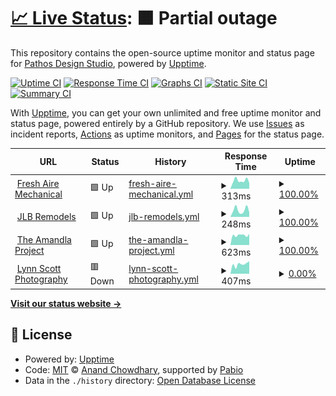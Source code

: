 # [📈 Live Status](https://Pathos-Design-Studio.github.io/uptime): <!--live status--> **🟧 Partial outage**

This repository contains the open-source uptime monitor and status page for [Pathos Design Studio](https://Pathos-Design-Studio.github.io/uptime), powered by [Upptime](https://github.com/upptime/upptime).

[![Uptime CI](https://github.com/Pathos-Design-Studio/uptime/workflows/Uptime%20CI/badge.svg)](https://github.com/Pathos-Design-Studio/uptime/actions?query=workflow%3A%22Uptime+CI%22)
[![Response Time CI](https://github.com/Pathos-Design-Studio/uptime/workflows/Response%20Time%20CI/badge.svg)](https://github.com/Pathos-Design-Studio/uptime/actions?query=workflow%3A%22Response+Time+CI%22)
[![Graphs CI](https://github.com/Pathos-Design-Studio/uptime/workflows/Graphs%20CI/badge.svg)](https://github.com/Pathos-Design-Studio/uptime/actions?query=workflow%3A%22Graphs+CI%22)
[![Static Site CI](https://github.com/Pathos-Design-Studio/uptime/workflows/Static%20Site%20CI/badge.svg)](https://github.com/Pathos-Design-Studio/uptime/actions?query=workflow%3A%22Static+Site+CI%22)
[![Summary CI](https://github.com/Pathos-Design-Studio/uptime/workflows/Summary%20CI/badge.svg)](https://github.com/Pathos-Design-Studio/uptime/actions?query=workflow%3A%22Summary+CI%22)

With [Upptime](https://upptime.js.org), you can get your own unlimited and free uptime monitor and status page, powered entirely by a GitHub repository. We use [Issues](https://github.com/Pathos-Design-Studio/uptime/issues) as incident reports, [Actions](https://github.com/Pathos-Design-Studio/uptime/actions) as uptime monitors, and [Pages](https://Pathos-Design-Studio.github.io/uptime) for the status page.

<!--start: status pages-->
<!-- This summary is generated by Upptime (https://github.com/upptime/upptime) -->
<!-- Do not edit this manually, your changes will be overwritten -->
<!-- prettier-ignore -->
| URL | Status | History | Response Time | Uptime |
| --- | ------ | ------- | ------------- | ------ |
| <img alt="" src="https://icons.duckduckgo.com/ip3/freshairemech.com.ico" height="13"> [Fresh Aire Mechanical](https://freshairemech.com/) | 🟩 Up | [fresh-aire-mechanical.yml](https://github.com/Pathos-Design-Studio/uptime/commits/HEAD/history/fresh-aire-mechanical.yml) | <details><summary><img alt="Response time graph" src="./graphs/fresh-aire-mechanical/response-time-week.png" height="20"> 313ms</summary><br><a href="https://Pathos-Design-Studio.github.io/uptime/history/fresh-aire-mechanical"><img alt="Response time 357" src="https://img.shields.io/endpoint?url=https%3A%2F%2Fraw.githubusercontent.com%2FPathos-Design-Studio%2Fuptime%2FHEAD%2Fapi%2Ffresh-aire-mechanical%2Fresponse-time.json"></a><br><a href="https://Pathos-Design-Studio.github.io/uptime/history/fresh-aire-mechanical"><img alt="24-hour response time 231" src="https://img.shields.io/endpoint?url=https%3A%2F%2Fraw.githubusercontent.com%2FPathos-Design-Studio%2Fuptime%2FHEAD%2Fapi%2Ffresh-aire-mechanical%2Fresponse-time-day.json"></a><br><a href="https://Pathos-Design-Studio.github.io/uptime/history/fresh-aire-mechanical"><img alt="7-day response time 313" src="https://img.shields.io/endpoint?url=https%3A%2F%2Fraw.githubusercontent.com%2FPathos-Design-Studio%2Fuptime%2FHEAD%2Fapi%2Ffresh-aire-mechanical%2Fresponse-time-week.json"></a><br><a href="https://Pathos-Design-Studio.github.io/uptime/history/fresh-aire-mechanical"><img alt="30-day response time 339" src="https://img.shields.io/endpoint?url=https%3A%2F%2Fraw.githubusercontent.com%2FPathos-Design-Studio%2Fuptime%2FHEAD%2Fapi%2Ffresh-aire-mechanical%2Fresponse-time-month.json"></a><br><a href="https://Pathos-Design-Studio.github.io/uptime/history/fresh-aire-mechanical"><img alt="1-year response time 354" src="https://img.shields.io/endpoint?url=https%3A%2F%2Fraw.githubusercontent.com%2FPathos-Design-Studio%2Fuptime%2FHEAD%2Fapi%2Ffresh-aire-mechanical%2Fresponse-time-year.json"></a></details> | <details><summary><a href="https://Pathos-Design-Studio.github.io/uptime/history/fresh-aire-mechanical">100.00%</a></summary><a href="https://Pathos-Design-Studio.github.io/uptime/history/fresh-aire-mechanical"><img alt="All-time uptime 93.85%" src="https://img.shields.io/endpoint?url=https%3A%2F%2Fraw.githubusercontent.com%2FPathos-Design-Studio%2Fuptime%2FHEAD%2Fapi%2Ffresh-aire-mechanical%2Fuptime.json"></a><br><a href="https://Pathos-Design-Studio.github.io/uptime/history/fresh-aire-mechanical"><img alt="24-hour uptime 100.00%" src="https://img.shields.io/endpoint?url=https%3A%2F%2Fraw.githubusercontent.com%2FPathos-Design-Studio%2Fuptime%2FHEAD%2Fapi%2Ffresh-aire-mechanical%2Fuptime-day.json"></a><br><a href="https://Pathos-Design-Studio.github.io/uptime/history/fresh-aire-mechanical"><img alt="7-day uptime 100.00%" src="https://img.shields.io/endpoint?url=https%3A%2F%2Fraw.githubusercontent.com%2FPathos-Design-Studio%2Fuptime%2FHEAD%2Fapi%2Ffresh-aire-mechanical%2Fuptime-week.json"></a><br><a href="https://Pathos-Design-Studio.github.io/uptime/history/fresh-aire-mechanical"><img alt="30-day uptime 99.80%" src="https://img.shields.io/endpoint?url=https%3A%2F%2Fraw.githubusercontent.com%2FPathos-Design-Studio%2Fuptime%2FHEAD%2Fapi%2Ffresh-aire-mechanical%2Fuptime-month.json"></a><br><a href="https://Pathos-Design-Studio.github.io/uptime/history/fresh-aire-mechanical"><img alt="1-year uptime 92.66%" src="https://img.shields.io/endpoint?url=https%3A%2F%2Fraw.githubusercontent.com%2FPathos-Design-Studio%2Fuptime%2FHEAD%2Fapi%2Ffresh-aire-mechanical%2Fuptime-year.json"></a></details>
| <img alt="" src="https://icons.duckduckgo.com/ip3/www.jlbremodels.com.ico" height="13"> [JLB Remodels](https://www.jlbremodels.com/) | 🟩 Up | [jlb-remodels.yml](https://github.com/Pathos-Design-Studio/uptime/commits/HEAD/history/jlb-remodels.yml) | <details><summary><img alt="Response time graph" src="./graphs/jlb-remodels/response-time-week.png" height="20"> 248ms</summary><br><a href="https://Pathos-Design-Studio.github.io/uptime/history/jlb-remodels"><img alt="Response time 324" src="https://img.shields.io/endpoint?url=https%3A%2F%2Fraw.githubusercontent.com%2FPathos-Design-Studio%2Fuptime%2FHEAD%2Fapi%2Fjlb-remodels%2Fresponse-time.json"></a><br><a href="https://Pathos-Design-Studio.github.io/uptime/history/jlb-remodels"><img alt="24-hour response time 141" src="https://img.shields.io/endpoint?url=https%3A%2F%2Fraw.githubusercontent.com%2FPathos-Design-Studio%2Fuptime%2FHEAD%2Fapi%2Fjlb-remodels%2Fresponse-time-day.json"></a><br><a href="https://Pathos-Design-Studio.github.io/uptime/history/jlb-remodels"><img alt="7-day response time 248" src="https://img.shields.io/endpoint?url=https%3A%2F%2Fraw.githubusercontent.com%2FPathos-Design-Studio%2Fuptime%2FHEAD%2Fapi%2Fjlb-remodels%2Fresponse-time-week.json"></a><br><a href="https://Pathos-Design-Studio.github.io/uptime/history/jlb-remodels"><img alt="30-day response time 286" src="https://img.shields.io/endpoint?url=https%3A%2F%2Fraw.githubusercontent.com%2FPathos-Design-Studio%2Fuptime%2FHEAD%2Fapi%2Fjlb-remodels%2Fresponse-time-month.json"></a><br><a href="https://Pathos-Design-Studio.github.io/uptime/history/jlb-remodels"><img alt="1-year response time 328" src="https://img.shields.io/endpoint?url=https%3A%2F%2Fraw.githubusercontent.com%2FPathos-Design-Studio%2Fuptime%2FHEAD%2Fapi%2Fjlb-remodels%2Fresponse-time-year.json"></a></details> | <details><summary><a href="https://Pathos-Design-Studio.github.io/uptime/history/jlb-remodels">100.00%</a></summary><a href="https://Pathos-Design-Studio.github.io/uptime/history/jlb-remodels"><img alt="All-time uptime 99.88%" src="https://img.shields.io/endpoint?url=https%3A%2F%2Fraw.githubusercontent.com%2FPathos-Design-Studio%2Fuptime%2FHEAD%2Fapi%2Fjlb-remodels%2Fuptime.json"></a><br><a href="https://Pathos-Design-Studio.github.io/uptime/history/jlb-remodels"><img alt="24-hour uptime 100.00%" src="https://img.shields.io/endpoint?url=https%3A%2F%2Fraw.githubusercontent.com%2FPathos-Design-Studio%2Fuptime%2FHEAD%2Fapi%2Fjlb-remodels%2Fuptime-day.json"></a><br><a href="https://Pathos-Design-Studio.github.io/uptime/history/jlb-remodels"><img alt="7-day uptime 100.00%" src="https://img.shields.io/endpoint?url=https%3A%2F%2Fraw.githubusercontent.com%2FPathos-Design-Studio%2Fuptime%2FHEAD%2Fapi%2Fjlb-remodels%2Fuptime-week.json"></a><br><a href="https://Pathos-Design-Studio.github.io/uptime/history/jlb-remodels"><img alt="30-day uptime 98.57%" src="https://img.shields.io/endpoint?url=https%3A%2F%2Fraw.githubusercontent.com%2FPathos-Design-Studio%2Fuptime%2FHEAD%2Fapi%2Fjlb-remodels%2Fuptime-month.json"></a><br><a href="https://Pathos-Design-Studio.github.io/uptime/history/jlb-remodels"><img alt="1-year uptime 99.86%" src="https://img.shields.io/endpoint?url=https%3A%2F%2Fraw.githubusercontent.com%2FPathos-Design-Studio%2Fuptime%2FHEAD%2Fapi%2Fjlb-remodels%2Fuptime-year.json"></a></details>
| <img alt="" src="https://icons.duckduckgo.com/ip3/www.amandlaproject.org.ico" height="13"> [The Amandla Project](https://www.amandlaproject.org/) | 🟩 Up | [the-amandla-project.yml](https://github.com/Pathos-Design-Studio/uptime/commits/HEAD/history/the-amandla-project.yml) | <details><summary><img alt="Response time graph" src="./graphs/the-amandla-project/response-time-week.png" height="20"> 623ms</summary><br><a href="https://Pathos-Design-Studio.github.io/uptime/history/the-amandla-project"><img alt="Response time 537" src="https://img.shields.io/endpoint?url=https%3A%2F%2Fraw.githubusercontent.com%2FPathos-Design-Studio%2Fuptime%2FHEAD%2Fapi%2Fthe-amandla-project%2Fresponse-time.json"></a><br><a href="https://Pathos-Design-Studio.github.io/uptime/history/the-amandla-project"><img alt="24-hour response time 694" src="https://img.shields.io/endpoint?url=https%3A%2F%2Fraw.githubusercontent.com%2FPathos-Design-Studio%2Fuptime%2FHEAD%2Fapi%2Fthe-amandla-project%2Fresponse-time-day.json"></a><br><a href="https://Pathos-Design-Studio.github.io/uptime/history/the-amandla-project"><img alt="7-day response time 623" src="https://img.shields.io/endpoint?url=https%3A%2F%2Fraw.githubusercontent.com%2FPathos-Design-Studio%2Fuptime%2FHEAD%2Fapi%2Fthe-amandla-project%2Fresponse-time-week.json"></a><br><a href="https://Pathos-Design-Studio.github.io/uptime/history/the-amandla-project"><img alt="30-day response time 557" src="https://img.shields.io/endpoint?url=https%3A%2F%2Fraw.githubusercontent.com%2FPathos-Design-Studio%2Fuptime%2FHEAD%2Fapi%2Fthe-amandla-project%2Fresponse-time-month.json"></a><br><a href="https://Pathos-Design-Studio.github.io/uptime/history/the-amandla-project"><img alt="1-year response time 538" src="https://img.shields.io/endpoint?url=https%3A%2F%2Fraw.githubusercontent.com%2FPathos-Design-Studio%2Fuptime%2FHEAD%2Fapi%2Fthe-amandla-project%2Fresponse-time-year.json"></a></details> | <details><summary><a href="https://Pathos-Design-Studio.github.io/uptime/history/the-amandla-project">100.00%</a></summary><a href="https://Pathos-Design-Studio.github.io/uptime/history/the-amandla-project"><img alt="All-time uptime 99.73%" src="https://img.shields.io/endpoint?url=https%3A%2F%2Fraw.githubusercontent.com%2FPathos-Design-Studio%2Fuptime%2FHEAD%2Fapi%2Fthe-amandla-project%2Fuptime.json"></a><br><a href="https://Pathos-Design-Studio.github.io/uptime/history/the-amandla-project"><img alt="24-hour uptime 100.00%" src="https://img.shields.io/endpoint?url=https%3A%2F%2Fraw.githubusercontent.com%2FPathos-Design-Studio%2Fuptime%2FHEAD%2Fapi%2Fthe-amandla-project%2Fuptime-day.json"></a><br><a href="https://Pathos-Design-Studio.github.io/uptime/history/the-amandla-project"><img alt="7-day uptime 100.00%" src="https://img.shields.io/endpoint?url=https%3A%2F%2Fraw.githubusercontent.com%2FPathos-Design-Studio%2Fuptime%2FHEAD%2Fapi%2Fthe-amandla-project%2Fuptime-week.json"></a><br><a href="https://Pathos-Design-Studio.github.io/uptime/history/the-amandla-project"><img alt="30-day uptime 99.81%" src="https://img.shields.io/endpoint?url=https%3A%2F%2Fraw.githubusercontent.com%2FPathos-Design-Studio%2Fuptime%2FHEAD%2Fapi%2Fthe-amandla-project%2Fuptime-month.json"></a><br><a href="https://Pathos-Design-Studio.github.io/uptime/history/the-amandla-project"><img alt="1-year uptime 99.69%" src="https://img.shields.io/endpoint?url=https%3A%2F%2Fraw.githubusercontent.com%2FPathos-Design-Studio%2Fuptime%2FHEAD%2Fapi%2Fthe-amandla-project%2Fuptime-year.json"></a></details>
| <img alt="" src="https://icons.duckduckgo.com/ip3/www.lynnscott.photo.ico" height="13"> [Lynn Scott Photography](https://www.lynnscott.photo/) | 🟥 Down | [lynn-scott-photography.yml](https://github.com/Pathos-Design-Studio/uptime/commits/HEAD/history/lynn-scott-photography.yml) | <details><summary><img alt="Response time graph" src="./graphs/lynn-scott-photography/response-time-week.png" height="20"> 407ms</summary><br><a href="https://Pathos-Design-Studio.github.io/uptime/history/lynn-scott-photography"><img alt="Response time 485" src="https://img.shields.io/endpoint?url=https%3A%2F%2Fraw.githubusercontent.com%2FPathos-Design-Studio%2Fuptime%2FHEAD%2Fapi%2Flynn-scott-photography%2Fresponse-time.json"></a><br><a href="https://Pathos-Design-Studio.github.io/uptime/history/lynn-scott-photography"><img alt="24-hour response time 589" src="https://img.shields.io/endpoint?url=https%3A%2F%2Fraw.githubusercontent.com%2FPathos-Design-Studio%2Fuptime%2FHEAD%2Fapi%2Flynn-scott-photography%2Fresponse-time-day.json"></a><br><a href="https://Pathos-Design-Studio.github.io/uptime/history/lynn-scott-photography"><img alt="7-day response time 407" src="https://img.shields.io/endpoint?url=https%3A%2F%2Fraw.githubusercontent.com%2FPathos-Design-Studio%2Fuptime%2FHEAD%2Fapi%2Flynn-scott-photography%2Fresponse-time-week.json"></a><br><a href="https://Pathos-Design-Studio.github.io/uptime/history/lynn-scott-photography"><img alt="30-day response time 512" src="https://img.shields.io/endpoint?url=https%3A%2F%2Fraw.githubusercontent.com%2FPathos-Design-Studio%2Fuptime%2FHEAD%2Fapi%2Flynn-scott-photography%2Fresponse-time-month.json"></a><br><a href="https://Pathos-Design-Studio.github.io/uptime/history/lynn-scott-photography"><img alt="1-year response time 479" src="https://img.shields.io/endpoint?url=https%3A%2F%2Fraw.githubusercontent.com%2FPathos-Design-Studio%2Fuptime%2FHEAD%2Fapi%2Flynn-scott-photography%2Fresponse-time-year.json"></a></details> | <details><summary><a href="https://Pathos-Design-Studio.github.io/uptime/history/lynn-scott-photography">0.00%</a></summary><a href="https://Pathos-Design-Studio.github.io/uptime/history/lynn-scott-photography"><img alt="All-time uptime 2.46%" src="https://img.shields.io/endpoint?url=https%3A%2F%2Fraw.githubusercontent.com%2FPathos-Design-Studio%2Fuptime%2FHEAD%2Fapi%2Flynn-scott-photography%2Fuptime.json"></a><br><a href="https://Pathos-Design-Studio.github.io/uptime/history/lynn-scott-photography"><img alt="24-hour uptime 0.00%" src="https://img.shields.io/endpoint?url=https%3A%2F%2Fraw.githubusercontent.com%2FPathos-Design-Studio%2Fuptime%2FHEAD%2Fapi%2Flynn-scott-photography%2Fuptime-day.json"></a><br><a href="https://Pathos-Design-Studio.github.io/uptime/history/lynn-scott-photography"><img alt="7-day uptime 0.00%" src="https://img.shields.io/endpoint?url=https%3A%2F%2Fraw.githubusercontent.com%2FPathos-Design-Studio%2Fuptime%2FHEAD%2Fapi%2Flynn-scott-photography%2Fuptime-week.json"></a><br><a href="https://Pathos-Design-Studio.github.io/uptime/history/lynn-scott-photography"><img alt="30-day uptime 0.00%" src="https://img.shields.io/endpoint?url=https%3A%2F%2Fraw.githubusercontent.com%2FPathos-Design-Studio%2Fuptime%2FHEAD%2Fapi%2Flynn-scott-photography%2Fuptime-month.json"></a><br><a href="https://Pathos-Design-Studio.github.io/uptime/history/lynn-scott-photography"><img alt="1-year uptime 0.00%" src="https://img.shields.io/endpoint?url=https%3A%2F%2Fraw.githubusercontent.com%2FPathos-Design-Studio%2Fuptime%2FHEAD%2Fapi%2Flynn-scott-photography%2Fuptime-year.json"></a></details>

<!--end: status pages-->

[**Visit our status website →**](https://Pathos-Design-Studio.github.io/uptime)

## 📄 License

- Powered by: [Upptime](https://github.com/upptime/upptime)
- Code: [MIT](./LICENSE) © [Anand Chowdhary](https://anandchowdhary.com), supported by [Pabio](https://pabio.com)
- Data in the `./history` directory: [Open Database License](https://opendatacommons.org/licenses/odbl/1-0/)
